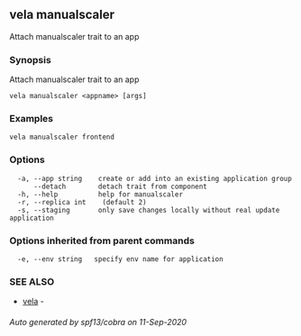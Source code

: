 ## vela manualscaler

Attach manualscaler trait to an app

### Synopsis

Attach manualscaler trait to an app

```
vela manualscaler <appname> [args]
```

### Examples

```
vela manualscaler frontend
```

### Options

```
  -a, --app string    create or add into an existing application group
      --detach        detach trait from component
  -h, --help          help for manualscaler
  -r, --replica int    (default 2)
  -s, --staging       only save changes locally without real update application
```

### Options inherited from parent commands

```
  -e, --env string   specify env name for application
```

### SEE ALSO

* [vela](vela.md)	 - 

###### Auto generated by spf13/cobra on 11-Sep-2020
